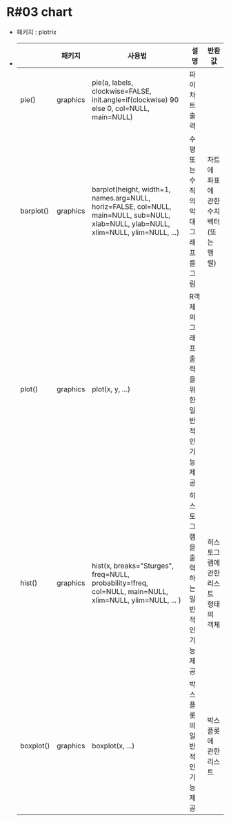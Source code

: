 # R#03 chart

- 패키지 : plotrix

- |           | 패키지   | 사용법                                                       | 설명                                          | 반환값                                  |
  | --------- | -------- | ------------------------------------------------------------ | --------------------------------------------- | --------------------------------------- |
  | pie()     | graphics | pie(a, labels, clockwise=FALSE, init.angle=if(clockwise) 90 else 0, col=NULL, main=NULL) | 파이차트 출력                                 |                                         |
  | barplot() | graphics | barplot(height, width=1, names.arg=NULL, horiz=FALSE, col=NULL, main=NULL, sub=NULL, xlab=NULL, ylab=NULL, xlim=NULL, ylim=NULL, ...) | 수평 또는 수직의 막대그래프를 그림            | 차트에 좌표에 관한 수치 벡터(또는 행렬) |
  | plot()    | graphics | plot(x, y, ...)                                              | R객체의 그래프 출력을 위한 일반적인 기능 제공 |                                         |
  | hist()    | graphics | hist(x, breaks="Sturges", freq=NULL, probability=!freq, col=NULL, main=NULL, xlim=NULL, ylim=NULL, ... ) | 히스토그램을 출력하는 일반적인 기능 제공      | 히스토그램에 관한 리스트 형태의 객체    |
  | boxplot() | graphics | boxplot(x, ...)                                              | 박스 플롯의 일반적인 기능 제공                | 박스 플롯에 관한 리스트                 |

  